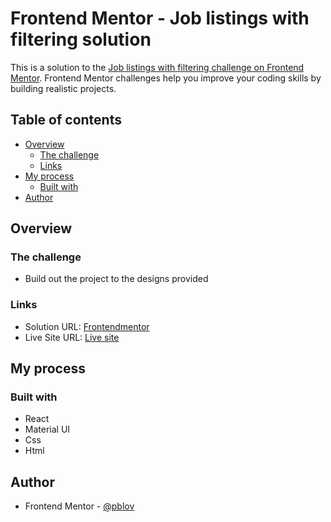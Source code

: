 # Frontend Mentor - Job listings with filtering solution

This is a solution to the [Job listings with filtering challenge on Frontend Mentor](https://www.frontendmentor.io/challenges/job-listings-with-filtering-ivstIPCt). Frontend Mentor challenges help you improve your coding skills by building realistic projects. 

## Table of contents

- [Overview](#overview)
  - [The challenge](#the-challenge)
  - [Links](#links)
- [My process](#my-process)
  - [Built with](#built-with)
- [Author](#author)

## Overview

### The challenge

- Build out the project to the designs provided

### Links

- Solution URL: [Frontendmentor](https://www.frontendmentor.io/solutions/job-listings-with-filtering-react-and-material-ui-TarU1RBtK)
- Live Site URL: [Live site](https://pblov06-static-job-list.netlify.app)

## My process

### Built with

- React
- Material UI 
- Css
- Html


## Author

- Frontend Mentor - [@pblov](https://www.frontendmentor.io/profile/pblov)

